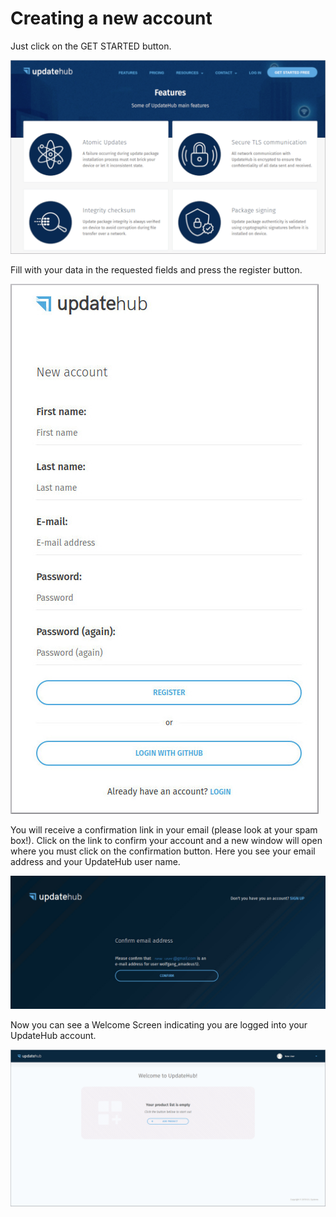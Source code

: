 # Creating a new account


Just click on the GET STARTED button.

![Get Started ](../../.gitbook/assets/getstarted.png)

Fill with your data in the requested fields and press the register button.

![Filling Fields](../../.gitbook/assets/filfields.png)

You will receive a confirmation link in your email \(please look at your spam box!\). Click on the link to confirm your account and a new window will open where you must click on the confirmation button. Here you see your email address and your UpdateHub user name.

![](../../.gitbook/assets/confirmationemail.png)

Now you can see a Welcome Screen indicating you are logged into your UpdateHub account.

![Welcome Screen](../../.gitbook/assets/welcomescreen.png)
